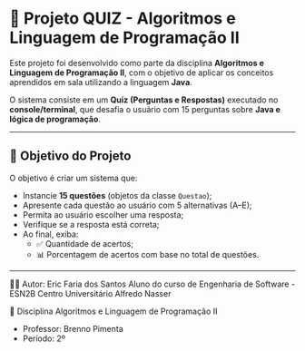 # 🧠 Projeto QUIZ - Algoritmos e Linguagem de Programação II

Este projeto foi desenvolvido como parte da disciplina **Algoritmos e Linguagem de Programação II**, com o objetivo de aplicar os conceitos aprendidos em sala utilizando a linguagem **Java**.

O sistema consiste em um **Quiz (Perguntas e Respostas)** executado no **console/terminal**, que desafia o usuário com 15 perguntas sobre **Java e lógica de programação**.

---

## 🎯 **Objetivo do Projeto**

O objetivo é criar um sistema que:

- Instancie **15 questões** (objetos da classe `Questao`);
- Apresente cada questão ao usuário com 5 alternativas (A–E);
- Permita ao usuário escolher uma resposta;
- Verifique se a resposta está correta;
- Ao final, exiba:
  - ✅ Quantidade de acertos;
  - 📊 Porcentagem de acertos com base no total de questões.

---

👨‍💻 Autor:
Eric Faria dos Santos
Aluno do curso de Engenharia de Software - ESN2B
Centro Universitário Alfredo Nasser

🏫 Disciplina
Algoritmos e Linguagem de Programação II
- Professor: Brenno Pimenta
- Período: 2º

